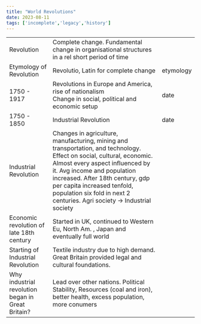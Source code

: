 ```yaml
---
title: "World Revolutions"
date: 2023-08-11
tags: ['incomplete','legacy','history']
---
```

|   |   |   |
|---|---|---|
|Revolution|Complete change. Fundamental change in organisational structures in a rel short period of time||
|Etymology of Revolution|Revolutio, Latin for complete change|etymology|
|1750 - 1917|Revolutions in Europe and America, rise of nationalism  <br>Change in social, political and economic setup|date|
|1750 - 1850|Industrial Revolution|date|
|Industrial Revolution|Changes in agriculture, manufacturing, mining and transportation, and technology. Effect on social, cultural, economic. Almost every aspect influenced by it. Avg income and population increased. After 18th century, gdp per capita increased tenfold, population six fold in next 2 centuries. Agri society -> Industrial society||
|Economic revolution of late 18th century|Started in UK, continued to Western Eu, North Am. , Japan and eventually full world||
|Starting of Industrial Revolution|Textile industry due to high demand. Great Britain provided legal and cultural foundations.||
|Why industrial revolution began in Great Britain?|Lead over other nations. Political Stability, Resources (coal and iron), better health, excess population, more conumers||